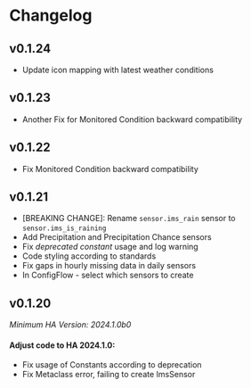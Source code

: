 # Changelog

## v0.1.24

* Update icon mapping with latest weather conditions

## v0.1.23

* Another Fix for Monitored Condition backward compatibility

## v0.1.22

* Fix Monitored Condition backward compatibility


## v0.1.21

- [BREAKING CHANGE]: Rename `sensor.ims_rain` sensor to `sensor.ims_is_raining`
- Add Precipitation and Precipitation Chance sensors
- Fix _deprecated constant_ usage and log warning
- Code styling according to standards
- Fix gaps in hourly missing data in daily sensors
- In ConfigFlow - select which sensors to create

## v0.1.20

_Minimum HA Version: 2024.1.0b0_


#### Adjust code to HA 2024.1.0:

- Fix usage of Constants according to deprecation
- Fix Metaclass error, failing to create ImsSensor
  